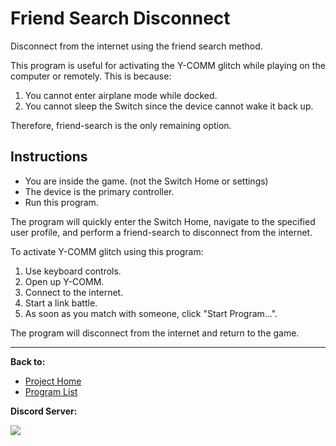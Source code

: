 # Friend Search Disconnect

Disconnect from the internet using the friend search method.

This program is useful for activating the Y-COMM glitch while playing on the computer or remotely. This is because:
1. You cannot enter airplane mode while docked.
2. You cannot sleep the Switch since the device cannot wake it back up.

Therefore, friend-search is the only remaining option.

## Instructions

- You are inside the game. (not the Switch Home or settings)
- The device is the primary controller.
- Run this program.

The program will quickly enter the Switch Home, navigate to the specified user profile, and perform a friend-search to disconnect from the internet.

To activate Y-COMM glitch using this program:

1. Use keyboard controls.
2. Open up Y-COMM.
3. Connect to the internet.
4. Start a link battle.
5. As soon as you match with someone, click "Start Program...".

The program will disconnect from the internet and return to the game.


<hr>

**Back to:**
- [Project Home](/README.md)
- [Program List](/Documentation/ProgramList.md)

**Discord Server:** 

[<img src="https://canary.discordapp.com/api/guilds/695809740428673034/widget.png?style=banner2">](https://discord.gg/cQ4gWxN)
